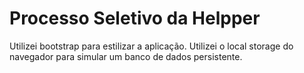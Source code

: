 # Processo Seletivo da Helpper 

Utilizei bootstrap para estilizar a aplicação.
Utilizei o local storage do navegador para simular um banco de dados persistente.

